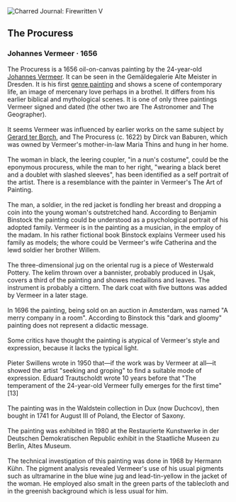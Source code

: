 <div class="artwork-of-the-day">
  <div class="container">
    <div class="img-wrapper">
      <img
        src="https://uploads8.wikiart.org/00129/images/johannes-vermeer/the-procuress.jpg!Large.jpg"
        alt="Charred Journal: Firewritten V" />
    </div>
    <div class="artwork-detail">
      <div class="artwork-origin"> 
        <h2 class="artwork-name">The Procuress</h2>
        <h3 class="artist">
          Johannes Vermeer
                    ·  1656
        </h3>
      </div>
      <p class="description">
        <span class="artwork-description-text ng-binding" ng-bind-html="viewModel.ArtworkOfTheDay.Description | unsafe">The Procuress is a 1656 oil-on-canvas painting by the 24-year-old <a target="_blank" href="/en/johannes-vermeer">Johannes Vermeer</a>. It can be seen in the Gemäldegalerie Alte Meister in Dresden. It is his first <a target="_blank" href="/en/paintings-by-genre/genre-painting">genre painting</a> and shows a scene of contemporary life, an image of mercenary love perhaps in a brothel. It differs from his earlier biblical and mythological scenes. It is one of only three paintings Vermeer signed and dated (the other two are The Astronomer and The Geographer).
<br>
<br>It seems Vermeer was influenced by earlier works on the same subject by <a target="_blank" href="/en/gerard-terborch">Gerard ter Borch</a>, and The Procuress (c. 1622) by Dirck van Baburen, which was owned by Vermeer's mother-in-law Maria Thins and hung in her home.
<br>
<br>The woman in black, the leering coupler, "in a nun's costume", could be the eponymous procuress, while the man to her right, "wearing a black beret and a doublet with slashed sleeves", has been identified as a self portrait of the artist. There is a resemblance with the painter in Vermeer's The Art of Painting.
<br>
<br>The man, a soldier, in the red jacket is fondling her breast and dropping a coin into the young woman's outstretched hand. According to Benjamin Binstock the painting could be understood as a psychological portrait of his adopted family. Vermeer is in the painting as a musician, in the employ of the madam. In his rather fictional book Binstock explains Vermeer used his family as models; the whore could be Vermeer's wife Catherina and the lewd soldier her brother Willem.
<br>
<br>The three-dimensional jug on the oriental rug is a piece of Westerwald Pottery. The kelim thrown over a bannister, probably produced in Uşak, covers a third of the painting and showes medaillons and leaves. The instrument is probably a cittern. The dark coat with five buttons was added by Vermeer in a later stage.
<br>
<br>In 1696 the painting, being sold on an auction in Amsterdam, was named "A merry company in a room". According to Binstock this "dark and gloomy" painting does not represent a didactic message.
<br>
<br>Some critics have thought the painting is atypical of Vermeer's style and expression, because it lacks the typical light.
<br>
<br>Pieter Swillens wrote in 1950 that—if the work was by Vermeer at all—it showed the artist "seeking and groping" to find a suitable mode of expression. Eduard Trautscholdt wrote 10 years before that "The temperament of the 24-year-old Vermeer fully emerges for the first time" [13]
<br>
<br>The painting was in the Waldstein collection in Dux (now Duchcov), then bought in 1741 for August III of Poland, the Elector of Saxony.
<br>
<br>The painting was exhibited in 1980 at the Restaurierte Kunstwerke in der Deutschen Demokratischen Republic exhibit in the Staatliche Museen zu Berlin, Altes Museum.
<br>
<br>The technical investigation of this painting was done in 1968 by Hermann Kühn. The pigment analysis revealed Vermeer's use of his usual pigments such as ultramarine in the blue wine jug and lead-tin-yellow in the jacket of the woman. He employed also smalt in the green parts of the tablecloth and in the greenish background which is less usual for him.</span>
                        <div class="text-shadow-container" ng-show="showShadow" style=""></div>
      </p>
    </div>
  </div>

</div>

